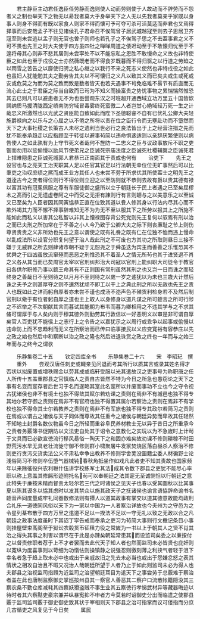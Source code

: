 <!-- { "loadSidebar": true } -->
　　君主静臣主动君任逸臣任劳静而逸则使人动而劳则使于人故动而不辞劳而不怨者义之制也举天下之物无以昜我者莫大乎身举天下之人无以先我者莫亲乎家既以身事人则身不得而有既以家食人则家不得而懐可予可夺可杀可活莫适而非君也又焉得择事而后安哉孟子不往见诸侯孔子君命召不俟驾曾子居武城越冦至则去子思居卫齐冦至则未尝逃以孟子则无官也曽子则师也若孔子之不俟驾子思之不去葢事君之义不可不畏也先王之时大夫使于四方虽四牡之啴啴周道之倭迟动至于不敢懐归忧至于不遑将母其心则非不悲其居则未尝寜处不以不能忘私之恩胜不敢慢命之义故也非特使臣之如此也至于戍役之士亦然薇既老而不得食岁既暮而不得归驱之以行道之劳廹之以雨雪之苦告之以靡使归骋之私心继之以我行不来之死志义使然也非特戍役之如此也虽妇人犹能勉其夫之勤劳告其夫以不可懐归之义凡以致其义而已矣夫或生或死或安或危莫之为而为莫之致而致是数者皆天也若夫遇事不茍免临难不昜节有质直而无流心此士之于君臣之际当自致而已茍为不知义而操富贵之势忧事物之累惴惴然惟恐其去已则凡可以避患者无不为也臣尝观东汉之时班超开通西域立功万里五十国皆欵闗纳质马援清陇西定峤南防穷域冒毒雾终死蛮徼二人者岂甘心絶域轻万死一生之计哉忠义所激然也以光武之贤臣能自致如此而陛下圣徳聪睿不自有已优礼公卿大夫轻施爵禄向之以乐与之心屈之以不倦之所将以责在位之臣行令而无壅赴功而不墯然而天下之大事社稷之长策古人未尽之遗利当世必行之良法皆出于上之经营注措之先而犹不能奉承趋走以应指顾至于转徙以避事茍简以违命惧逺适则以亲辞厌繁使则以病告使人之如此孰有为上守节死义者哉何不旌防一二忠义之臣与议政事放斥不职之吏锢而勿用以惩偷慢以励风节使弟兄之臣诚死宗庙法度之臣诚死社稷辅翼之臣诚死君上捍难隠患之臣诚死城郭人君恭已正南面其于责成也何有
　　治吏下
　　先王之设官也与之亮天工治天职其人足以任官其官足以行法朝无幸位位无旷事然后可以比羣吏之治収庻绩之熈而成王业方其任人也未尝不劳于所求优其所使葢士之明先王之道逹古今之变者得位则行不得位则立迎之以至防则就不恭则去故有爵以贵其德有禄以富其功有冠冕佩服之尊有车服徒御之盛所以立于朝廷长于民上者遇之已至矣屈樛木之髙而引之无遗虚卷阿之中而受之无拒有諌则行有言则聼与之以美意乐之以至诚又已至矣为人臣者因其同寅恊恭正直在位致其道以飬人修其身以行法内尽其心而不欺外竭其力而不懈不择事辞难知无不为为无不至以服其下之所劳以报其上之所施不能如此而私义以害其公私智以非其上懐禄图存背公死党则先王复何以驭焉有刑以治之而已夫刑之所加常在于不善之小人今乃致于公卿大夫之际下则丧亷耻之节上则伤尊贤贵贵之义非所劝也先王之意以谓使之既有礼飬之既有仁在位独不恤而违上慢命以乱成法所以设官分职复何望于治人哉此刑之不可废也方其功之所取则昼日三接不嫌于无威罪之所去则肆诸市朝不疑于无恕尧之于舜虽迭为宾主而善善之乐惟恐其不优舜之于四凶虽放流窜殛而恶恶之刑惟恐其不着圣人之情无所茍也其于进贤退不肖之义各从其当而已矣周官太宰以官刑纠邦治大司冦以官刑上能纠职大司徒令于教官曰各供尔职修乃事以聼王命其有不正则国有常刑虽然其刑之也又岂一日而诛之而轻终身之善哉日不至则待之以月月不至则待之以嵗一岁之逺犹以为未也三歳大计然后诛之夫予之则甚厚夺之则不速然犹顽不即工以干上之典此刑之所以无赦也先王之责人也既如此之详而躬自厚者亦未尝不谨也成汤不迩声色不殖货利检身若不及然后制官刑以儆于有位者躬自厚之道也主上取人以身修身以道凡谋之所可聼言之所可行陟之不迟举之不次朝献其言而暮试其能朝为布韦而暮为卿相用之不违其学与之不求其偹可谓厚于与人矣内则于穆其徳外则勤劳其行敦信以一好恶明义以审是非可谓自厚矣官人百吏犹不能徯上之志行上之令告之以嘉犹示之以周行或乖争以起事或偷慢以违命防上而不忠趋利而无义在所察治而已传曰临事接民以义应变寛裕有容恭庄以先之政之始也然后中和察断以治之政之隆也然后进退诛赏之政之终也一年而与之始三年而与之终今之谓欤




　　乐静集卷二十五
　　钦定四库全书
　　乐静集巻二十六
　　宋　李昭玘　撰
　　重外
　　尝观汉唐任刺史或輙亲见问退而考其所行以质其言或录其姓名得才否状以拟废置或増秩赐金以劳其成或临轩受服以光其遣故汉之吏事号为称职唐之任人所传十五盖重郡县之官慎临人之责自古皆然不特为今日之所急也愚窃论之天下之事有名变而寔存者后世习于名而遂略其寔此名寔所以并废而事功不立也今之守令视古犹诸侯也非不有境土也独不得敛其赋尔若劝课之责则在焉非不有城邑也独不得专其地尔若守御之责则在焉非不有官府也独不得置其属尔若察治之责则在焉非不有学校也独不得命其士尔若教养之责则在焉非不有军旅也独不得专其政尔若简习之责则在焉或以谓古之诸侯与天子同体而尊故其任重今之诸侯与朝廷异势而卑故其任轻然不知地土封爵名数仪物虽今日之所轻而重谷阜民养材教士无以异于昔日之所重承今之责者务覈簿书促期防以文法吏自处其于诏令之意教化之实玩以为不急嵗时上计茍于文具而已必欲宣徳流行移风昜俗一陶天下之和固亦难矣故劝课不修则耕稼不时田野荒污水旱无具老壮流徙守御不修则群小啸聚屠牛发冡焚烧区落白昼杀人察治不修则吏行贪汚交货卖法公义不肃私幸争出教养不修则学舍芜没圗籍尘委人材徧野士论浅俗简习不修则卒伍堕气器械钝春秋角抵坐作如戏凡此者吏不知其责故也国家频年以来除徭役兴农利聮什伍讲学校练军士其法成其令数下郡县之吏犹不能尽心率职以称上意盖其修餙形迹附托名茍可以奉朝廷之法其寔无至诚恻怛以行朝廷之意此特失于亷按未精而督责太轻尔若三代之时诸侯之见天子也春以受其圗秋以比其事夏以陈其谟冬以恊其虑时以发其禁众以施其政天子之抚诸侯也谕言语恊辞命谕书名聼音声同度量成牢礼同器数修法则有撢人以道其政事有掌交以道其徳意故能均政刑合礼乐一道徳同风俗以天下为一家以中国为一人者察治详故也今夫州为之守邑为之令星列棊布散于四方万里之逺道不足以一揆法不足以一守无礼以致之无政以合之凡朝廷之政事法度虽时下其诏丁寜告戒而奉承之吏习为茍简大事则行文檄记条目小事则挂屋壁束髙阁至于狱讼农糓货币征租力役之常嵗为一书以上于朝其人之贤不肖其治之得失其事之利害以谓尽在于此是亦踈矣朝延常患其而设监司矣委之以亷按付之以督责修职者荐于上不才者罢而去此代天子知人者也然而监司未必皆贤也庇奸则以寛纵为度喜事则以苛细为功惰怯则操镇静之说强忍则徼刻薄之利挟气者轻于沮下幸名者急于趋上取未必中也或出于亲戚故旧之先去未必当也或出于怨嫌忿怒之表其情状之相攻自治且不暇又况治人哉朝廷所望于人者乃止于如此则监司未必为得人也夫郡县之治视监司指頋为近监司之治望朝廷耳目为逺天下之事尝劳于总覈难于察治者盖在此也唐制监察御史掌廵按州县其一察官人善恶其二察户口流散帐籍隠没其三察农桑不勤仓库减耗其四察妖猾盗贼不事生业其五察徳行孝悌武材异等藏器晦迹以待时者其六察黠吏豪宗兼并纵暴寃抑不申者方今莫若时诏御史分出而临遣之使郡县覈于监司监司覈于御史御史致其状于宰相则天下郡县之治可指掌而议可偻指而分庶几古循吏之风复见于今日矣
　　属民
